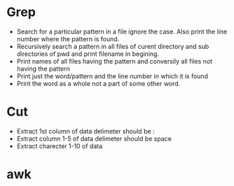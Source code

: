 # Grep

- Search for a particular pattern in a file ignore the case. Also print the line number where the pattern is found.
- Recursively search a pattern in all files of curent directory and sub directories of pwd and print filename in begining.
- Print names of all files having the pattern and conversily all files not having the pattern
- Print just the word/pattern and the line number in which it is found
- Print the word as a whole not a part of some other word.


# Cut

- Extract 1st column of data delimeter should be :
- Extract column 1-5 of data delimeter should be space
- Extract charecter 1-10 of data

# awk
  
